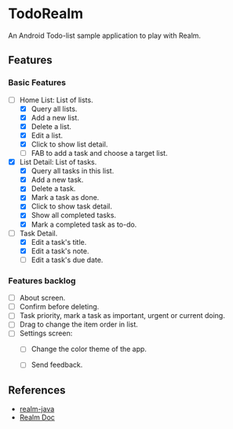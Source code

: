 # TodoRealm
An Android Todo-list sample application to play with Realm.

## Features
### Basic Features
- [ ] Home List: List of lists.
    - [x] Query all lists.
    - [x] Add a new list.
    - [x] Delete a list.
    - [x] Edit a list.
    - [x] Click to show list detail.
    - [ ] FAB to add a task and choose a target list.
- [x] List Detail: List of tasks.
    - [x] Query all tasks in this list.
    - [x] Add a new task.
    - [x] Delete a task.
    - [x] Mark a task as done.
    - [x] Click to show task detail.
    - [x] Show all completed tasks.
    - [x] Mark a completed task as to-do.
- [ ] Task Detail.
    - [x] Edit a task's title.
    - [x] Edit a task's note.
    - [ ] Edit a task's due date.

### Features backlog
- [ ] About screen.
- [ ] Confirm before deleting.
- [ ] Task priority, mark a task as important, urgent or current doing.
- [ ] Drag to change the item order in list.
- [ ] Settings screen:
    - [ ] Change the color theme of the app.
    - [ ] Send feedback.


## References
- [realm-java](https://github.com/realm/realm-java)
- [Realm Doc](https://realm.io/docs/java/latest/)